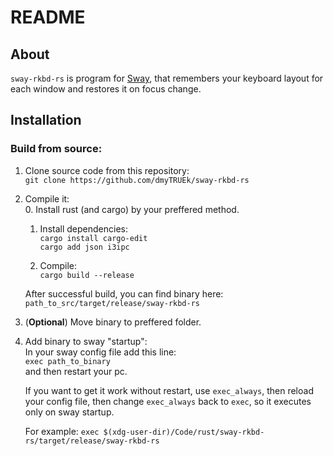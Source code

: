 # README

## About
`sway-rkbd-rs` is program for [Sway](https://swaywm.org/),
that remembers your keyboard layout for each window and restores it on focus change.



## Installation
### Build from source:
1. Clone source code from this repository:  
   `git clone https://github.com/dmyTRUEk/sway-rkbd-rs`

2. Compile it:  
   0. Install rust (and cargo) by your preffered method.

   1. Install dependencies:  
      `cargo install cargo-edit`  
      `cargo add json i3ipc`

   2. Compile:  
      `cargo build --release`

   After successful build, you can find binary here:  
   `path_to_src/target/release/sway-rkbd-rs`

3. (**Optional**) Move binary to preffered folder.

4. Add binary to sway "startup":  
   In your sway config file add this line:  
   `exec path_to_binary`  
   and then restart your pc.

   If you want to get it work without restart,
   use `exec_always`, then reload your config file,
   then change `exec_always` back to `exec`,
   so it executes only on sway startup.

   For example:
   `exec $(xdg-user-dir)/Code/rust/sway-rkbd-rs/target/release/sway-rkbd-rs`


